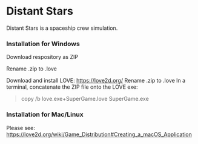 # Distant Stars

Distant Stars is a spaceship crew simulation.

### Installation for Windows

Download respository as ZIP

Rename <archive>.zip to <archive>.love

Download and install LOVE: https://love2d.org/
Rename .zip to .love
In a terminal, concatenate the ZIP file onto the LOVE exe:
>copy /b love.exe+SuperGame.love SuperGame.exe

### Installation for Mac/Linux

Please see: https://love2d.org/wiki/Game_Distribution#Creating_a_macOS_Application